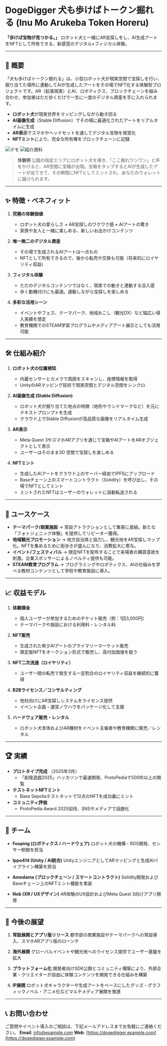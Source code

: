 # DogeDigger 犬も歩けばトークン掘れる (Inu Mo Arukeba Token Horeru)

**「歩けば宝物が見つかる。」**
ロボット犬と一緒にAR宝探しをし、AI生成アートをNFTとして所有できる、新感覚のデジタル×フィジカル体験。

---

## 🚀 概要

「犬も歩けばトークン掘れる」は、小型ロボット犬が現実空間で宝探しを行い、掘り当てた場所に連動してAIが生成したアートをその場でNFT化する体験型プロジェクトです。AR（拡張現実）とAI、ロボティクス、ブロックチェーンを組み合わせ、参加者はただ歩くだけで一生に一度のデジタル資産を手に入れられます。

- **ロボット犬**が現実世界をマッピングしながら動き回る
- **AI画像生成**（Stable Diffusion）でその場に最適化されたアートをリアルタイムに生成
- **AR表示**でスマホやヘッドセットを通してデジタル宝物を視覚化
- **NFTミント**により、完全な所有権をブロックチェーンに記録

![デモ](https://www.youtube.com/watch?v=w-pk6swpKLc)
![紹介資料](https://www.canva.com/design/DAGpBTbnAIc/R4ASzlSbaeX4UexaU4ylhg/view?utm_content=DAGpBTbnAIc&utm_campaign=designshare&utm_medium=link2&utm_source=uniquelinks&utlId=h6186cbc1c9)

> **体験例**
公園の指定エリアにロボット犬を導き、「ここ掘れワンワン」と声をかけると、AR空間に宝箱が出現。宝箱をタップするとAIが生成したアートが出てきて、その瞬間にNFTとしてミントされ、あなたのウォレットに届けられます。

---

## ✨ 特徴・ベネフィット

1. **究極の体験価値**
   - ロボット犬の愛らしさ × AR宝探しのワクワク感 × AIアートの驚き
   - 家族や友人と一緒に楽しめる、新しいお出かけコンテンツ

2. **唯一無二のデジタル資産**
   - その場で生成されるAIアートは一点もの
   - NFTとして所有できるので、後から転売や交換も可能（将来的にロイヤリティ収益）

3. **フィジタル体験**
   - ただのデジタルコンテンツではなく、現実での動きと連動する没入感
   - 歩く動機付けにも最適。運動しながら宝探しを楽しめる

4. **多彩な活用シーン**
   - イベントやフェス、テーマパーク、地域おこし（観光DX）など幅広い導入実績を想定
   - 教育機関でのSTEAM学習プログラムやメディアアート展示としても活用可能

---

## 🛠️ 仕組み紹介

1. **ロボット犬の位置検知**
   - 内蔵センサーとカメラで周囲をスキャンし、座標情報を取得
   - UnityのARマッピング技術で現実空間とデジタル空間をシンクロ

2. **AI画像生成 (Stable Diffusion)**
   - ロボット犬が掘り当てた地点の特徴（地形やランドマークなど）を元にテキストプロンプトを生成
   - クラウド上でStable Diffusionが高品質な画像をリアルタイム生成

3. **AR表示**
   - Meta Quest 3やスマホARアプリを通じて宝箱やAIアートをARオブジェクトとして表示
   - ユーザーはそのまま3D 空間で宝探しを楽しめる

4. **NFTミント**
   - 生成したAIアートをクラウド上のサーバー経由でIPFSにアップロード
   - Baseチェーン上のスマートコントラクト（Solidity）を呼び出し、その場でNFTとしてミント
   - ミントされたNFTはユーザーのウォレットに自動転送される

---

## 🎯 ユースケース

- **テーマパーク/商業施設**
  → 常設アトラクションとして集客に直結。新たな「フォトジェニック体験」を提供してリピーター獲得。
- **地域観光プロモーション**
  → 地方自治体と協力し、観光地をAR宝探しマップ化。NFTを集めるために街歩きが盛んになり、消費拡大に寄与。
- **イベント/フェスティバル**
  → 限定NFTを配布することで来場者の購買意欲を刺激。企業スポンサーによるノベルティ提供も可能。
- **STEAM教育プログラム**
  → プログラミングやロボティクス、AIの仕組みを学べる教材コンテンツとして学校や教育施設に導入。

---

## 📈 収益モデル

1. **体験課金**
   - 個人ユーザーが参加するためのチケット販売（例：1回3,000円）
   - テーマパークや施設における利用料・レンタル料

2. **NFT販売**
   - 生成された希少AIアートのプライマリーマーケット販売
   - 限定版NFTをオークション形式で販売し、高付加価値を狙う

3. **NFT二次流通（ロイヤリティ）**
   - ユーザー間の転売で発生する一定割合のロイヤリティ収益を継続的に獲得

4. **B2Bライセンス／コンサルティング**
   - 他社向けにAR宝探しシステムをライセンス提供
   - イベント企画・運営ノウハウをパッケージ化して支援

5. **ハードウェア販売・レンタル**
   - ロボット犬本体およびAR機材をイベント主催者や教育機関に販売／レンタル

---

## 🏆 実績

- **プロトタイプ完成** （2025年3月）
  - 「創発遊戯2025」ハッカソンで最速開発、ProtoPediaで500件以上の閲覧
- **テストネットNFTミント**
  - Base Sepoliaテストネットで12点のNFTを成功裏にミント
- **コミュニティ評価**
  - ProtoPedia Award 2025招待、SNSやメディアで話題化

---

## 👥 チーム

- **Fooping (ロボティクス / ハードウェア)**
  ロボット犬の機構・ROS開発、センサー制御を担当

- **Ippo414 (Unity / AI統合)**
  UnityエンジニアとしてARマッピングと生成AIパイプライン構築を担当

- **Amedama (ブロックチェーン / スマートコントラクト)**
  Solidity開発およびBaseチェーン上のNFTミント機能を実装

- **Nob (XR / UXデザイン)**
  AR体験のUX設計およびMeta Quest 3向けアプリ開発

---

## 🌟 今後の展望

1. **常設展開とアプリ版リリース**
   都市部の商業施設やテーマパークへの常設導入、スマホARアプリ版のローンチ

2. **海外展開**
   グローバルイベントや観光地へのライセンス提供でユーザー基盤を拡大

3. **プラットフォーム化**
   開発者向けSDK公開とコミュニティ構築により、外部企業・クリエイターが自由に体験コンテンツを開発できる仕組みを構築

4. **IP展開**
   ロボット犬キャラクターや生成アートをベースにしたグッズ・グラフィックノベル・アニメ化などマルチメディア展開を推進

---

## 📞 お問い合わせ

ご質問やイベント導入のご相談は、下記メールアドレスまでお気軽にご連絡ください。
**Email**: info@example.com
**Web**: [https://dogedigger.example.com](https://dogedigger.example.com)
